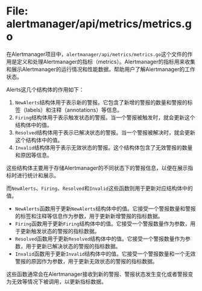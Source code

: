 # File: alertmanager/api/metrics/metrics.go

在Alertmanager项目中，`alertmanager/api/metrics/metrics.go`这个文件的作用是定义和处理Alertmanager的指标（metrics）。Alertmanager的指标用来收集和展示Alertmanager的运行情况和性能数据，帮助用户了解Alertmanager的工作状态。

Alerts这几个结构体的作用如下：

1. `NewAlerts`结构体用于表示新的警报。它包含了新增的警报的数量和警报的标签（labels）和注释（annotations）等信息。
2. `Firing`结构体用于表示触发状态的警报。当一个警报被触发时，就会更新这个结构体中的值。
3. `Resolved`结构体用于表示已解决状态的警报。当一个警报被解决时，就会更新这个结构体中的值。
4. `Invalid`结构体用于表示无效状态的警报。这个结构体包含了无效警报的数量和原因等信息。

这些结构体主要用于存储Alertmanager的不同状态下的警报信息，以便在展示指标时进行统计和展示。

而`NewAlerts`、`Firing`、`Resolved`和`Invalid`这些函数则用于更新对应结构体中的值。

- `NewAlerts`函数用于更新`NewAlerts`结构体中的值。它接受一个警报数量和警报的标签和注释等信息作为参数，用于更新新增警报的指标数据。
- `Firing`函数用于更新`Firing`结构体中的值。它接受一个警报数量作为参数，用于更新触发状态的警报的指标数据。
- `Resolved`函数用于更新`Resolved`结构体中的值。它接受一个警报数量作为参数，用于更新已解决状态的警报的指标数据。
- `Invalid`函数用于更新`Invalid`结构体中的值。它接受一个警报数量和一个无效警报的原因作为参数，用于更新无效状态的警报的指标数据。

这些函数通常会在Alertmanager接收到新的警报、警报状态发生变化或者警报变为无效等情况下被调用，以更新指标数据。

